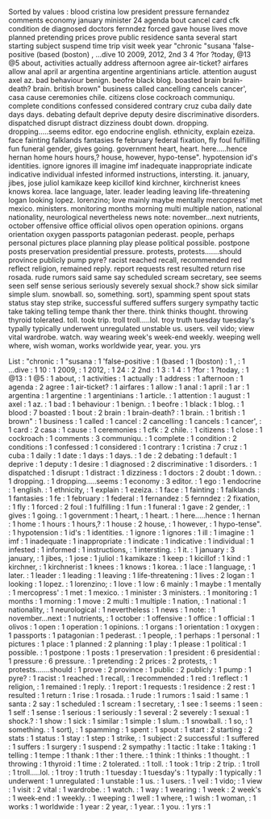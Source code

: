 Sorted by values :
blood cristina low president pressure fernandez comments economy january minister 24 agenda bout cancel card cfk condition de diagnosed doctors fernndez forced gave house lives move planned pretending prices prove public residence santa several start starting subject suspend time trip visit week year "chronic "susana 'false-positive (based (boston) , ...dive 10 2009, 2012, 2nd 3 4 ?for ?today, @13 @5 about, activities actually address afternoon agree air-ticket? airfares allow anal april ar argentina argentine argentinians article. attention august axel az. bad behaviour benign. beofre black blog. boasted brain brain-death? brain. british brown" business called cancelling cancels cancer', casa cause ceremonies chile. citizens close cockroach communiqu. complete conditions confessed considered contrary cruz cuba daily date days days. debating default deprive deputy desire discriminative disorders. dispatched disrupt distract dizziness doubt down. dropping. dropping.....seems editor. ego endocrine english. ethnicity, explain ezeiza. face fainting falklands fantasies fe february federal fixation, fly foul fulfilling fun funeral gender, gives going. government heart, heart. here.....hence hernan home hours hours,? house, however, hypo-tense". hypotension id's identities. ignore ignores ill imagine imf inadequate inappropriate indicate indicative individual infested informed instructions, intersting. it. january, jibes, jose juliol kamikaze keep kicillof kind kirchner, kirchnerist knees knows korea. lace language, later. leader leading leaving life-threatening logan looking lopez. lorenzino; love mainly maybe mentally mercopress' met mexico. ministers. monitoring months morning multi multiple nation, national nationality, neurological nevertheless news note: november...next nutrients, october offensive office official olivos open operation opinions. organs orientation oxygen passports patagonian pederast. people, perhaps personal pictures place planning play please political possible. postpone posts preservation presidential pressure. protests, protests.......should province publicly pump pyre? racist reached recall, recommended red reflect religion, remained reply. report requests rest resulted return rise rosada. rude rumors said same say scheduled scream secretary, see seems seen self sense serious seriously severely sexual shock.? show sick similar simple slum. snowball. so, something. sort), spamming spent spout stats status stay step strike, successful suffered suffers surgery sympathy tactic take taking telling tempe thank ther there. think thinks thought. throwing thyroid tolerated. toll. took trip. troll troll.....lol. troy truth tuesday tuesday's typally typically underwent unregulated unstable us. users. veil vido; view vital wardrobe. watch. way wearing week's week-end weekly. weeping well where, wish woman, works worldwide year, year. you. yrs 

List :
"chronic : 1
"susana : 1
'false-positive : 1
(based : 1
(boston) : 1
, : 1
...dive : 1
10 : 1
2009, : 1
2012, : 1
24 : 2
2nd : 1
3 : 1
4 : 1
?for : 1
?today, : 1
@13 : 1
@5 : 1
about, : 1
activities : 1
actually : 1
address : 1
afternoon : 1
agenda : 2
agree : 1
air-ticket? : 1
airfares : 1
allow : 1
anal : 1
april : 1
ar : 1
argentina : 1
argentine : 1
argentinians : 1
article. : 1
attention : 1
august : 1
axel : 1
az. : 1
bad : 1
behaviour : 1
benign. : 1
beofre : 1
black : 1
blog. : 1
blood : 7
boasted : 1
bout : 2
brain : 1
brain-death? : 1
brain. : 1
british : 1
brown" : 1
business : 1
called : 1
cancel : 2
cancelling : 1
cancels : 1
cancer', : 1
card : 2
casa : 1
cause : 1
ceremonies : 1
cfk : 2
chile. : 1
citizens : 1
close : 1
cockroach : 1
comments : 3
communiqu. : 1
complete : 1
condition : 2
conditions : 1
confessed : 1
considered : 1
contrary : 1
cristina : 7
cruz : 1
cuba : 1
daily : 1
date : 1
days : 1
days. : 1
de : 2
debating : 1
default : 1
deprive : 1
deputy : 1
desire : 1
diagnosed : 2
discriminative : 1
disorders. : 1
dispatched : 1
disrupt : 1
distract : 1
dizziness : 1
doctors : 2
doubt : 1
down. : 1
dropping. : 1
dropping.....seems : 1
economy : 3
editor. : 1
ego : 1
endocrine : 1
english. : 1
ethnicity, : 1
explain : 1
ezeiza. : 1
face : 1
fainting : 1
falklands : 1
fantasies : 1
fe : 1
february : 1
federal : 1
fernandez : 5
fernndez : 2
fixation, : 1
fly : 1
forced : 2
foul : 1
fulfilling : 1
fun : 1
funeral : 1
gave : 2
gender, : 1
gives : 1
going. : 1
government : 1
heart, : 1
heart. : 1
here.....hence : 1
hernan : 1
home : 1
hours : 1
hours,? : 1
house : 2
house, : 1
however, : 1
hypo-tense". : 1
hypotension : 1
id's : 1
identities. : 1
ignore : 1
ignores : 1
ill : 1
imagine : 1
imf : 1
inadequate : 1
inappropriate : 1
indicate : 1
indicative : 1
individual : 1
infested : 1
informed : 1
instructions, : 1
intersting. : 1
it. : 1
january : 3
january, : 1
jibes, : 1
jose : 1
juliol : 1
kamikaze : 1
keep : 1
kicillof : 1
kind : 1
kirchner, : 1
kirchnerist : 1
knees : 1
knows : 1
korea. : 1
lace : 1
language, : 1
later. : 1
leader : 1
leading : 1
leaving : 1
life-threatening : 1
lives : 2
logan : 1
looking : 1
lopez. : 1
lorenzino; : 1
love : 1
low : 6
mainly : 1
maybe : 1
mentally : 1
mercopress' : 1
met : 1
mexico. : 1
minister : 3
ministers. : 1
monitoring : 1
months : 1
morning : 1
move : 2
multi : 1
multiple : 1
nation, : 1
national : 1
nationality, : 1
neurological : 1
nevertheless : 1
news : 1
note: : 1
november...next : 1
nutrients, : 1
october : 1
offensive : 1
office : 1
official : 1
olivos : 1
open : 1
operation : 1
opinions. : 1
organs : 1
orientation : 1
oxygen : 1
passports : 1
patagonian : 1
pederast. : 1
people, : 1
perhaps : 1
personal : 1
pictures : 1
place : 1
planned : 2
planning : 1
play : 1
please : 1
political : 1
possible. : 1
postpone : 1
posts : 1
preservation : 1
president : 6
presidential : 1
pressure : 6
pressure. : 1
pretending : 2
prices : 2
protests, : 1
protests.......should : 1
prove : 2
province : 1
public : 2
publicly : 1
pump : 1
pyre? : 1
racist : 1
reached : 1
recall, : 1
recommended : 1
red : 1
reflect : 1
religion, : 1
remained : 1
reply. : 1
report : 1
requests : 1
residence : 2
rest : 1
resulted : 1
return : 1
rise : 1
rosada. : 1
rude : 1
rumors : 1
said : 1
same : 1
santa : 2
say : 1
scheduled : 1
scream : 1
secretary, : 1
see : 1
seems : 1
seen : 1
self : 1
sense : 1
serious : 1
seriously : 1
several : 2
severely : 1
sexual : 1
shock.? : 1
show : 1
sick : 1
similar : 1
simple : 1
slum. : 1
snowball. : 1
so, : 1
something. : 1
sort), : 1
spamming : 1
spent : 1
spout : 1
start : 2
starting : 2
stats : 1
status : 1
stay : 1
step : 1
strike, : 1
subject : 2
successful : 1
suffered : 1
suffers : 1
surgery : 1
suspend : 2
sympathy : 1
tactic : 1
take : 1
taking : 1
telling : 1
tempe : 1
thank : 1
ther : 1
there. : 1
think : 1
thinks : 1
thought. : 1
throwing : 1
thyroid : 1
time : 2
tolerated. : 1
toll. : 1
took : 1
trip : 2
trip. : 1
troll : 1
troll.....lol. : 1
troy : 1
truth : 1
tuesday : 1
tuesday's : 1
typally : 1
typically : 1
underwent : 1
unregulated : 1
unstable : 1
us. : 1
users. : 1
veil : 1
vido; : 1
view : 1
visit : 2
vital : 1
wardrobe. : 1
watch. : 1
way : 1
wearing : 1
week : 2
week's : 1
week-end : 1
weekly. : 1
weeping : 1
well : 1
where, : 1
wish : 1
woman, : 1
works : 1
worldwide : 1
year : 2
year, : 1
year. : 1
you. : 1
yrs : 1
